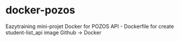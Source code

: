 # docker-pozos
Eazytraining mini-projet Docker for POZOS API - Dockerfile for create student-list_api image
Github -> Docker
